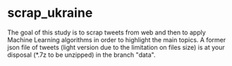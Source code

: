 # scrap_ukraine
The goal of this study is to scrap tweets from web and then to apply Machine Learning algorithms in order to highlight the main topics.
A former json file of tweets (light version due to the limitation on files size) is at your disposal (*.7z to be unzipped) in the branch "data".
